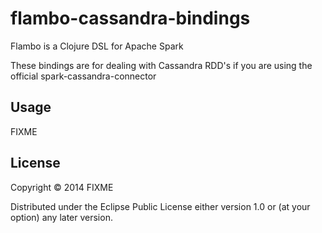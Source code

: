 # flambo-cassandra-bindings

Flambo is a Clojure DSL for Apache Spark

These bindings are for dealing with Cassandra RDD's if you are using the official spark-cassandra-connector


## Usage

FIXME

## License

Copyright © 2014 FIXME

Distributed under the Eclipse Public License either version 1.0 or (at
your option) any later version.
